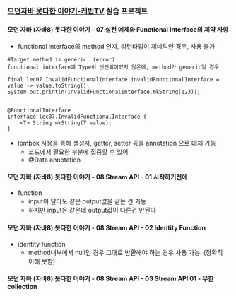### [모던자바 못다한 이야기-케빈TV](https://goo.gl/3XjAVf) 실습 프로젝트

#### 모던 자바 (자바8) 못다한 이야기 - 07 실전 예제와 Functional Interface의 제약 사항
- functional interface의 method 인자, 리턴타입이 제네릭인 경우, 사용 불가

```
#Target method is generic. (error)
functional interface에 Type이 선언되어있지 않은데, method가 generic일 경우

final lec07.InvalidFunctionalInterface invalidFunctionalInterface = value -> value.toString();
System.out.println(invalidFunctionalInterface.mkString(123));


@FunctionalInterface
interface lec07.InvalidFunctionalInterface {
    <T> String mkString(T value);
}
```

- lombok 사용을 통해 생성자, getter, setter 등을 annotation 으로 대체 가능
    - 코드에서 필요한 부분에 집중할 수 있어.
    - @Data annotation
    
#### 모던 자바 (자바8) 못다한 이야기 - 08 Stream API - 01 시작하기전에

- function
    - input이 달라도 같은 output값을 같는 건 가능
    - 하지만 input은 같은데 output값이 다른건 안된다

#### 모던 자바 (자바8) 못다한 이야기 - 08 Stream API - 02 Identity Function

- identity function 
    - method내부에서 null인 경우 그대로 반환해야 하는 경우 사용 가능. (정확히 이해 못함)
    
#### 모던 자바 (자바8) 못다한 이야기 - 08 Stream API - 03 Stream API 01 - 무한 collection
